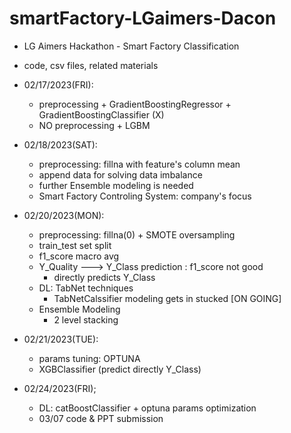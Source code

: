 # smartFactory-LGaimers-Dacon

* LG Aimers Hackathon - Smart Factory Classification 
* code, csv files, related materials 

* 02/17/2023(FRI): 
  * preprocessing + GradientBoostingRegressor + GradientBoostingClassifier (X)
  * NO preprocessing + LGBM 
* 02/18/2023(SAT): 
  * preprocessing: fillna with feature's column mean 
  * append data for solving data imbalance 
  * further Ensemble modeling is needed 
  * Smart Factory Controling System: company's focus 
  
* 02/20/2023(MON):
  * preprocessing: fillna(0) + SMOTE oversampling  
  * train_test set split
  * f1_score macro avg 
  * Y_Quality ---> Y_Class prediction : f1_score not good 
    * directly predicts Y_Class
  * DL: TabNet techniques 
    * TabNetCalssifier modeling gets in stucked [ON GOING]
  - Ensemble Modeling 
    - 2 level stacking 

- 02/21/2023(TUE): 
  - params tuning: OPTUNA 
  - XGBClassifier (predict directly Y_Class)
  
- 02/24/2023(FRI);
  - DL: catBoostClassifier + optuna params optimization 
  - 03/07 code & PPT submission  

